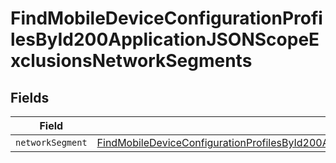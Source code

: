 # FindMobileDeviceConfigurationProfilesById200ApplicationJSONScopeExclusionsNetworkSegments


## Fields

| Field                                                                                                                                                                                                                                         | Type                                                                                                                                                                                                                                          | Required                                                                                                                                                                                                                                      | Description                                                                                                                                                                                                                                   |
| --------------------------------------------------------------------------------------------------------------------------------------------------------------------------------------------------------------------------------------------- | --------------------------------------------------------------------------------------------------------------------------------------------------------------------------------------------------------------------------------------------- | --------------------------------------------------------------------------------------------------------------------------------------------------------------------------------------------------------------------------------------------- | --------------------------------------------------------------------------------------------------------------------------------------------------------------------------------------------------------------------------------------------- |
| `networkSegment`                                                                                                                                                                                                                              | [FindMobileDeviceConfigurationProfilesById200ApplicationJSONScopeExclusionsNetworkSegmentsNetworkSegment](../../models/operations/findmobiledeviceconfigurationprofilesbyid200applicationjsonscopeexclusionsnetworksegmentsnetworksegment.md) | :heavy_minus_sign:                                                                                                                                                                                                                            | N/A                                                                                                                                                                                                                                           |